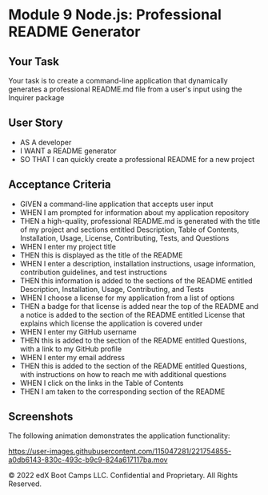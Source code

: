 # Module 9 Node.js: Professional README Generator

## Your Task

Your task is to create a command-line application that dynamically generates a professional README.md file from a user's input using the Inquirer package

## User Story

* AS A developer
* I WANT a README generator
* SO THAT I can quickly create a professional README for a new project


## Acceptance Criteria

* GIVEN a command-line application that accepts user input
* WHEN I am prompted for information about my application repository
* THEN a high-quality, professional README.md is generated with the title of my project and sections entitled Description, Table of Contents, Installation, Usage, License, Contributing, Tests, and Questions
* WHEN I enter my project title
* THEN this is displayed as the title of the README
* WHEN I enter a description, installation instructions, usage information, contribution guidelines, and test instructions
* THEN this information is added to the sections of the README entitled Description, Installation, Usage, Contributing, and Tests
* WHEN I choose a license for my application from a list of options
* THEN a badge for that license is added near the top of the README and a notice is added to the section of the README entitled License that explains which license the application is covered under
* WHEN I enter my GitHub username
* THEN this is added to the section of the README entitled Questions, with a link to my GitHub profile
* WHEN I enter my email address
* THEN this is added to the section of the README entitled Questions, with instructions on how to reach me with additional questions
* WHEN I click on the links in the Table of Contents
* THEN I am taken to the corresponding section of the README

## Screenshots
The following animation demonstrates the application functionality: 

https://user-images.githubusercontent.com/115047281/221754855-a0db6143-830c-493c-b9c9-824a617117ba.mov



© 2022 edX Boot Camps LLC. Confidential and Proprietary. All Rights Reserved.
